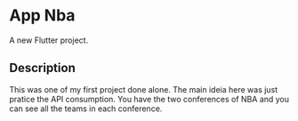 # App Nba

A new Flutter project.

## Description

This was one of my first project done alone. The main ideia here was just pratice the API consumption. You have the two conferences of NBA and you can see all the teams in each conference.

